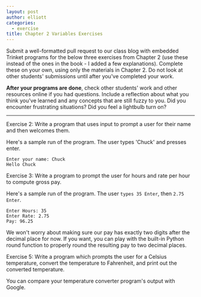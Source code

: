```yaml
---
layout: post
author: elliott
categories:
  - exercise
title: Chapter 2 Variables Exercises
---
```


Submit a well-formatted pull request to our class blog with embedded Trinket programs for the below three
exercises from Chapter 2 (use these instead of the ones in the book - I added a few explanations).
Complete these on your own, using only the materials in Chapter 2. Do not
look at other students' submissions until after you've completed your work.  

**After your programs are done**, check other students' work and other resources online if you had questions.
Include a reflection about what you think you've learned and any concepts that are still fuzzy to you.
Did you encounter frustrating situations? Did you feel a lightbulb turn on?

___

Exercise 2: Write a program that uses input to prompt a user for their name and then welcomes them.

Here's a sample run of the program.  The user types 'Chuck' and presses enter.

```
Enter your name: Chuck
Hello Chuck
```

Exercise 3: Write a program to prompt the user for hours and rate per hour to compute gross pay.

Here's a sample run of the program.  The user `types 35 Enter`, then `2.75 Enter`.

```
Enter Hours: 35
Enter Rate: 2.75
Pay: 96.25
```

We won't worry about making sure our pay has exactly two digits after the decimal place for now. If you want, you can play with the built-in Python round function to properly round the resulting pay to two decimal places.


Exercise 5: Write a program which prompts the user for a Celsius temperature, convert the temperature to 
Fahrenheit, and print out the converted temperature.

You can compare your temperature converter program's output with Google.